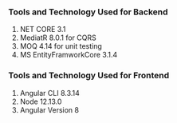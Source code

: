### Tools and Technology Used for Backend
1.  NET CORE 3.1
2.  MediatR 8.0.1 for CQRS
3.  MOQ 4.14 for unit testing
4.  MS EntityFramworkCore 3.1.4
### Tools and Technology Used for Frontend
1.  Angular CLI 8.3.14
2.  Node 12.13.0
3.  Angular Version 8

